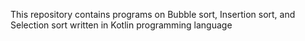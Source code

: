 This repository contains programs on Bubble sort, Insertion sort, and Selection sort written in Kotlin programming language
